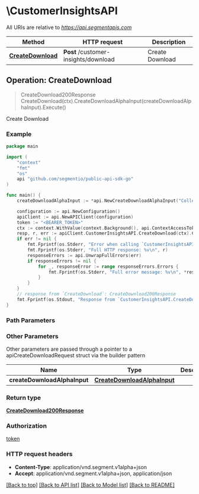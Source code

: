 # \CustomerInsightsAPI

All URIs are relative to *https://api.segmentapis.com*

Method | HTTP request | Description
------------- | ------------- | -------------
[**CreateDownload**](CustomerInsightsAPI.md#CreateDownload) | **Post** /customer-insights/download | Create Download



## Operation: CreateDownload

> CreateDownload200Response CreateDownload(ctx).CreateDownloadAlphaInput(createDownloadAlphaInput).Execute()

Create Download



### Example

```go
package main

import (
    "context"
    "fmt"
    "os"
    api "github.com/segmentio/public-api-sdk-go"
)

func main() {
    createDownloadAlphaInput := *api.NewCreateDownloadAlphaInput("CollectionId_example", "Hour_example") // CreateDownloadAlphaInput | 

    configuration := api.NewConfiguration()
    apiClient := api.NewAPIClient(configuration)
    token := "<BEARER_TOKEN>"
    ctx := context.WithValue(context.Background(), api.ContextAccessToken, token)
    resp, r, err := apiClient.CustomerInsightsAPI.CreateDownload(ctx).CreateDownloadAlphaInput(createDownloadAlphaInput).Execute()
    if err != nil {
        fmt.Fprintf(os.Stderr, "Error when calling `CustomerInsightsAPI.CreateDownload``: %v\n", err)
        fmt.Fprintf(os.Stderr, "Full HTTP response: %v\n", r)
        responseErrors := api.UnwrapFullErrors(err)
        if responseErrors != nil {
            for _, responseError := range responseErrors.Errors {
                fmt.Fprintf(os.Stderr, "Full error message: %v\n", *responseError.Message)
            }
        }
    }
    // response from `CreateDownload`: CreateDownload200Response
    fmt.Fprintf(os.Stdout, "Response from `CustomerInsightsAPI.CreateDownload`: %v\n", resp.GetData())
}
```

### Path Parameters



### Other Parameters

Other parameters are passed through a pointer to a apiCreateDownloadRequest struct via the builder pattern


Name | Type | Description  | Notes
------------- | ------------- | ------------- | -------------
 **createDownloadAlphaInput** | [**CreateDownloadAlphaInput**](CreateDownloadAlphaInput.md) |  | 

### Return type

[**CreateDownload200Response**](CreateDownload200Response.md)

### Authorization

[token](../README.md#token)

### HTTP request headers

- **Content-Type**: application/vnd.segment.v1alpha+json
- **Accept**: application/vnd.segment.v1alpha+json, application/json

[[Back to top]](#) [[Back to API list]](../README.md#documentation-for-api-endpoints)
[[Back to Model list]](../README.md#documentation-for-models)
[[Back to README]](../README.md)


